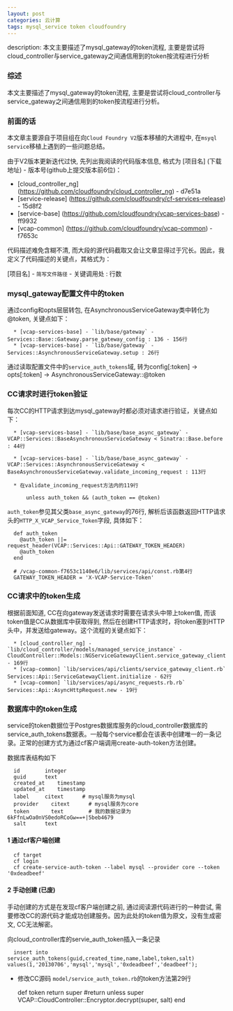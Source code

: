 ```yaml
---
layout: post
categories: 云计算
tags: mysql_service token cloudfoundry
---
```


description: 本文主要描述了mysql\_gateway的token流程, 主要是尝试将cloud\_controller与service\_gateway之间通信用到的token按流程进行分析

### 综述

本文主要描述了mysql_gateway的token流程, 主要是尝试将cloud_controller与service_gateway之间通信用到的token按流程进行分析。

### 前面的话

本文章主要源自于项目组在向`Cloud Foundry V2`版本移植的大进程中, 在`msyql service`移植上遇到的一些问题总结。

由于V2版本更新迭代过快, 先列出我阅读的代码版本信息, 格式为 [项目名] (下载地址) - 版本号(github上提交版本前6位)：

  * [cloud_controller_ng] (https://github.com/cloudfoundry/cloud_controller_ng) - d7e51a
  * [service-release] (https://github.com/cloudfoundry/cf-services-release) - 15d8f2
  * [service-base] (https://github.com/cloudfoundry/vcap-services-base) - ff9932
  * [vcap-common] (https://github.com/cloudfoundry/vcap-common) - f7653c

代码描述难免含糊不清, 而大段的源代码截取又会让文章显得过于冗长。因此，我定义了代码描述的关键点，其格式为：

  [项目名] - `简写文件路径` - 关键调用处 : 行数

### mysql_gateway配置文件中的token

通过config和opts层层转包, 在AsynchronousServiceGateway类中转化为@token, 关键点如下：

      * [vcap-services-base] - `lib/base/gateway` - Services::Base::Gateway.parse_gateway_config : 136 - 156行
      * [vcap-services-base] - `lib/base/gateway` - Services::AsynchronousServiceGateway.setup : 26行

通过读取配置文件中的`service_auth_tokens`域, 转为config[:token] -> opts[:token] -> AsynchronousServiceGateway::@token

### CC请求时进行token验证

每次CC的HTTP请求到达mysql_gateway时都必须对请求进行验证，关键点如下：

      * [vcap-services-base] - `lib/base/base_async_gateway` - VCAP::Services::BaseAsynchronousServiceGateway < Sinatra::Base.before : 44行

      * [vcap-services-base] - `lib/base/base_async_gateway` - VCAP::Services::AsynchronousServiceGateway < BaseAsynchronousServiceGateway.validate_incoming_request : 113行

      * 在validate_incoming_request方法内的119行

          unless auth_token && (auth_token == @token)

`auth_token`参见其父类`base_async_gateway`的76行, 解析后该函数返回HTTP请求头的`HTTP_X_VCAP_Service_Token`字段, 具体如下：

      def auth_token
        @auth_token ||= request_header(VCAP::Services::Api::GATEWAY_TOKEN_HEADER)
        @auth_token
      end

      # /vcap-common-f7653c1140e6/lib/services/api/const.rb第4行
      GATEWAY_TOKEN_HEADER = 'X-VCAP-Service-Token'

### CC请求中的token生成

根据前面知道, CC在向gateway发送请求时需要在请求头中带上token值, 而该token值是CC从数据库中获取得到, 然后在创建HTTP请求时，将token塞到HTTP头中，并发送给gateway。这个流程的关键点如下：

      * [cloud_controller_ng] - `lib/cloud_controller/models/managed_service_instance` - CloudController::Models::NGServiceGatewayClient.service_gateway_client - 169行
      * [vcap-common] `lib/services/api/clients/service_gateway_client.rb` Services::Api::ServiceGatewayClient.initialize - 62行
      * [vcap-common] `lib/services/api/async_requests.rb.rb` Services::Api::AsyncHttpRequest.new - 19行

### 数据库中的token生成

service的token数据位于Postgres数据库服务的cloud_controller数据库的service_auth_tokens数据表。一般每个service都会在该表中创建唯一的一条记录。正常的创建方式为通过cf客户端调用create-auth-token方法创建。

数据库表结构如下

      id        integer
      guid      text
      created_at    timestamp
      updated_at    timestamp
      label     citext      # mysql服务为mysql
      provider    citext      # mysql服务为core
      token       text        # 我的数据记录为6kFfnLwOa0nVS0edoRCoGw==+|5beb4679
      salt      text

#### 1 通过cf客户端创建

      cf target
      cf login
      cf create-service-auth-token --label mysql --provider core --token '0xdeadbeef'

#### 2 手动创建 (已废)

手动创建的方式是在发现cf客户端创建之前, 通过阅读源代码进行的一种尝试, 需要修改CC的源代码才能成功创建服务。因为此处的token值为原文，没有生成密文, CC无法解密。

  向cloud_controller库的servie_auth_token插入一条记录

      insert into service_auth_tokens(guid,created_time,name,label,token,salt) values(1,'20130706','mysql','mysql','0xdeadbeef','deadbeef');

  * 修改CC源码 `model/service_auth_token.rb`的token方法第29行

      def token
        return super
        #return unless super
        VCAP::CloudController::Encryptor.decrypt(super, salt)
      end
